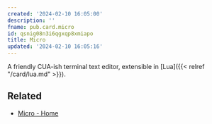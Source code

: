 ```yaml
---
created: '2024-02-10 16:05:00'
description: ''
fname: pub.card.micro
id: qsnig08n3i6qgxqp8xmiapo
title: Micro
updated: '2024-02-10 16:05:16'
---
```


A friendly CUA-ish terminal text editor, extensible in [Lua]({{< relref "/card/lua.md" >}}).

## Related

- [Micro - Home](https://micro-editor.github.io)